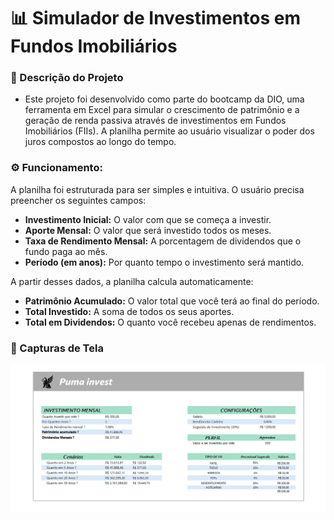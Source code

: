 # 📊 Simulador de Investimentos em Fundos Imobiliários

### 📝 Descrição do Projeto
- Este projeto foi desenvolvido como parte do bootcamp da DIO, uma ferramenta em Excel para simular o crescimento de patrimônio e a geração de renda passiva através de investimentos em Fundos Imobiliários (FIIs). A planilha permite ao usuário visualizar o poder dos juros compostos ao longo do tempo.

### ⚙️ Funcionamento:
A planilha foi estruturada para ser simples e intuitiva. O usuário precisa preencher os seguintes campos:
- **Investimento Inicial:** O valor com que se começa a investir.
- **Aporte Mensal:** O valor que será investido todos os meses.
- **Taxa de Rendimento Mensal:** A porcentagem de dividendos que o fundo paga ao mês.
- **Período (em anos):** Por quanto tempo o investimento será mantido.

A partir desses dados, a planilha calcula automaticamente:
- **Patrimônio Acumulado:** O valor total que você terá ao final do período.
- **Total Investido:** A soma de todos os seus aportes.
- **Total em Dividendos:** O quanto você recebeu apenas de rendimentos.

### 📸 Capturas de Tela

![image](./Images/Puma_Invest.png)
